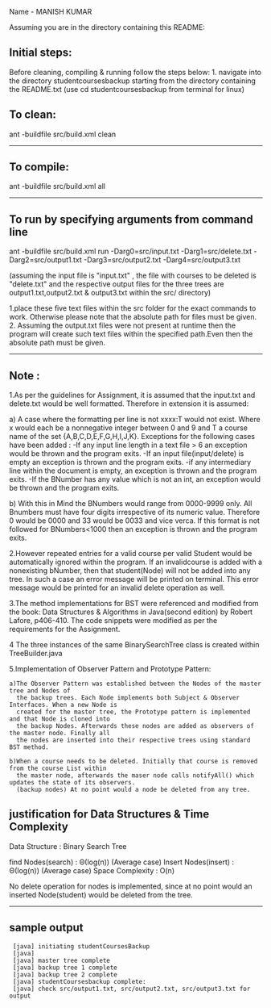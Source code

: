 

Name - MANISH KUMAR


Assuming you are in the directory containing this README:

## Initial steps:
Before cleaning, compiling & running follow the steps below:
	1. navigate into the directory studentcoursesbackup starting from
	the directory containing the README.txt
		(use cd studentcoursesbackup from terminal for linux)

## To clean:
ant -buildfile src/build.xml clean

--------------------------------------------------------
## To compile: 
ant -buildfile src/build.xml all

--------------------------------------------------------
## To run by specifying arguments from command line

ant -buildfile src/build.xml run -Darg0=src/input.txt -Darg1=src/delete.txt -Darg2=src/output1.txt -Darg3=src/output2.txt -Darg4=src/output3.txt

(assuming the input file is "input.txt" , the file with courses to be deleted is "delete.txt"
and the respective output files for the three trees are output1.txt,output2.txt & output3.txt
within the src/ directory)

1.place these five text files within the src folder for the exact commands to work.
Otherwise please note that the absolute path for  files must be given.
2. Assuming the output.txt files were not present at runtime then the program will create 
such text files within the specified path.Even then the absolute path must be given.

--------------------------------------------------------
## Note :

1.As per the guidelines for Assignment, it is assumed that the input.txt
  and delete.txt would be well formatted. Therefore in extension it is assumed:

   a) A case where the formatting per line is not xxxx:T would not exist.
      Where x would each be a nonnegative integer between 0 and 9 and T a course name 
      of the set {A,B,C,D,E,F,G,H,I,J,K}. Exceptions for the following cases have been 
      added : 
        -If any input line length in a text file > 6 an exception would be thrown and the program exits.
        -If an input file(input/delete) is empty an exception is thrown and the program exits. 
        -if any intermediary line within the document is empty, an exception is thrown and the program exits.
        -If the BNumber has any value which is not an int, an exception would be thrown and the program exits.

   b) With this in Mind the BNumbers would range from 0000-9999 only.
      All Bnumbers must have four digits irrespective of its numeric value.
      Therefore 0 would be 0000 and 33 would be 0033 and vice verca. If this format is 
      not followed for BNumbers<1000 then an exception is thrown and the program exits.

2.However repeated entries for a valid course per valid Student would be automatically
  ignored within the program. If an invalidcourse is added with a nonexisting bNumber, 
  then that student(Node) will not be added into any tree. In such a case an error message will be
  printed on terminal. This error message would be printed for an invalid delete operation as well.

3.The method implementations for BST were referenced and modified from
  the book: Data Structures & Algorithms in Java(second edition) by 
  Robert Lafore, p406-410. The code snippets were modified as per the 
  requirements for the Assignment.

4 The three instances of the same BinarySearchTree class is created within
  TreeBuilder.java

5.Implementation of Observer Pattern and Prototype Pattern:
  
    a)The Observer Pattern was established between the Nodes of the master tree and Nodes of
      the backup trees. Each Node implements both Subject & Observer Interfaces. When a new Node is 
      created for the master tree, the Prototype pattern is implemented and that Node is cloned into
      the backup Nodes. Afterwards these nodes are added as observers of the master node. Finally all
      the nodes are inserted into their respective trees using standard BST method.  

    b)When a course needs to be deleted. Initially that course is removed from the course List within 
      the master node, afterwards the maser node calls notifyAll() which updates the state of its observers.
      (backup nodes) At no point would a node be deleted from any tree.  



## justification for Data Structures & Time Complexity

Data Structure : Binary Search Tree
     	         
find Nodes(search) : Θ(log(n)) (Average case)
Insert Nodes(insert) : Θ(log(n)) (Average case)
Space Complexity : O(n)

No delete operation for nodes is implemented, since at no point would an
inserted Node(student) would be deleted from the tree.

--------------------------------------------------------

## sample output

     [java] initiating studentCoursesBackup
     [java] 
     [java] master tree complete
     [java] backup tree 1 complete
     [java] backup tree 2 complete
     [java] studentCoursesbackup complete: 
     [java] check src/output1.txt, src/output2.txt, src/output3.txt for output
